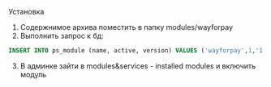 Установка
1. Содержнимое архива поместить в папку modules/wayforpay
2. Выполнить запрос к бд:
```sql
INSERT INTO ps_module (name, active, version) VALUES ('wayforpay',1,'1.0');
```
3. В админке зайти в modules&services - installed modules и включить модуль
